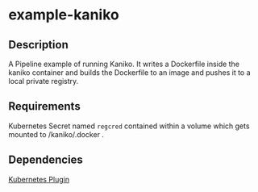 # example-kaniko

## Description

A Pipeline example of running Kaniko. It writes a Dockerfile inside the kaniko container and builds
the Dockerfile to an image and pushes it to a local private registry.

## Requirements

Kubernetes Secret named `regcred` contained within a volume which gets mounted to /kaniko/.docker .

## Dependencies

[Kubernetes Plugin](https://github.com/jenkinsci/kubernetes-plugin)
